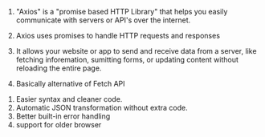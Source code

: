 <!-- Axios -->

1. "Axios" is a "promise based HTTP Library" that helps you easily communicate with servers or API's over the internet.

2. Axios uses promises to handle HTTP requests and responses

3. It allows your website or app to send and receive data from a server, like fetching inforemation, sumitting forms, or updating content without reloading the entire page.

4. Basically alternative of Fetch API

<!-- Why "Axios" over "Fetch?" -->

1. Easier syntax and cleaner code.
2. Automatic JSON transformation without extra code.
3. Better built-in error handling
4. support for older browser
